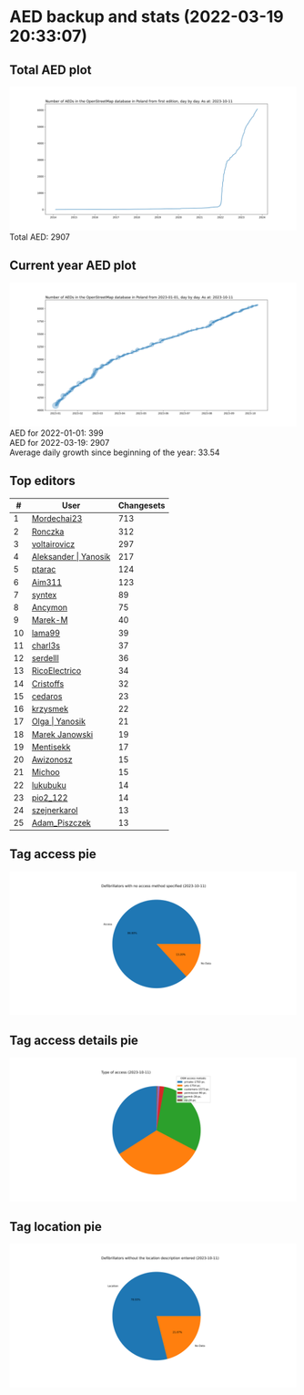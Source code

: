 # AED backup and stats (2022-03-19 20:33:07)


## Total AED plot
![](report_data/total_aed.svg)
Total AED: 2907

## Current year AED plot
![](report_data/current_year_aed.svg)\
AED for 2022-01-01: 399\
AED for 2022-03-19: 2907\
Average daily growth since beginning of the year: 33.54

## Top editors
| # | User | Changesets |
| ------------- | ------------- | ------------- |
| 1 | [Mordechai23](<https://www.openstreetmap.org/user/Mordechai23>) | 713 |
| 2 | [Ronczka](<https://www.openstreetmap.org/user/Ronczka>) | 312 |
| 3 | [voltairovicz](<https://www.openstreetmap.org/user/voltairovicz>) | 297 |
| 4 | [Aleksander &#124; Yanosik](<https://www.openstreetmap.org/user/Aleksander &#124; Yanosik>) | 217 |
| 5 | [ptarac](<https://www.openstreetmap.org/user/ptarac>) | 124 |
| 6 | [Aim311](<https://www.openstreetmap.org/user/Aim311>) | 123 |
| 7 | [syntex](<https://www.openstreetmap.org/user/syntex>) | 89 |
| 8 | [Ancymon](<https://www.openstreetmap.org/user/Ancymon>) | 75 |
| 9 | [Marek-M](<https://www.openstreetmap.org/user/Marek-M>) | 40 |
| 10 | [lama99](<https://www.openstreetmap.org/user/lama99>) | 39 |
| 11 | [charl3s](<https://www.openstreetmap.org/user/charl3s>) | 37 |
| 12 | [serdelll](<https://www.openstreetmap.org/user/serdelll>) | 36 |
| 13 | [RicoElectrico](<https://www.openstreetmap.org/user/RicoElectrico>) | 34 |
| 14 | [Cristoffs](<https://www.openstreetmap.org/user/Cristoffs>) | 32 |
| 15 | [cedaros](<https://www.openstreetmap.org/user/cedaros>) | 23 |
| 16 | [krzysmek](<https://www.openstreetmap.org/user/krzysmek>) | 22 |
| 17 | [Olga &#124; Yanosik](<https://www.openstreetmap.org/user/Olga &#124; Yanosik>) | 21 |
| 18 | [Marek Janowski](<https://www.openstreetmap.org/user/Marek Janowski>) | 19 |
| 19 | [Mentisekk](<https://www.openstreetmap.org/user/Mentisekk>) | 17 |
| 20 | [Awizonosz](<https://www.openstreetmap.org/user/Awizonosz>) | 15 |
| 21 | [Michoo](<https://www.openstreetmap.org/user/Michoo>) | 15 |
| 22 | [lukubuku](<https://www.openstreetmap.org/user/lukubuku>) | 14 |
| 23 | [pio2_122](<https://www.openstreetmap.org/user/pio2_122>) | 14 |
| 24 | [szejnerkarol](<https://www.openstreetmap.org/user/szejnerkarol>) | 13 |
| 25 | [Adam_Piszczek](<https://www.openstreetmap.org/user/Adam_Piszczek>) | 13 |

## Tag access pie
![](report_data/tag_access.svg)

## Tag access details pie
![](report_data/tag_access_details.svg)

## Tag location pie
![](report_data/tag_location.svg)
